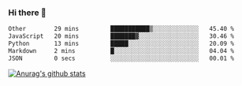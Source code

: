 ### Hi there 👋



<!--
**webB1an/webB1an** is a ✨ _special_ ✨ repository because its `README.md` (this file) appears on your GitHub profile.

Here are some ideas to get you started:

- 🔭 I’m currently working on ...
- 🌱 I’m currently learning ...
- 👯 I’m looking to collaborate on ...
- 🤔 I’m looking for help with ...
- 💬 Ask me about ...
- 📫 How to reach me: ...
- 😄 Pronouns: ...
- ⚡ Fun fact: ...
-->

<!--START_SECTION:waka-->

```txt
Other        29 mins         ███████████▒░░░░░░░░░░░░░   45.40 %
JavaScript   20 mins         ███████▓░░░░░░░░░░░░░░░░░   30.46 %
Python       13 mins         █████░░░░░░░░░░░░░░░░░░░░   20.09 %
Markdown     2 mins          █░░░░░░░░░░░░░░░░░░░░░░░░   04.04 %
JSON         0 secs          ░░░░░░░░░░░░░░░░░░░░░░░░░   00.01 %
```

<!--END_SECTION:waka-->


[![Anurag's github stats](https://github-readme-stats.vercel.app/api?username=webB1an&show_icons=true&theme=radical)](https://github.com/anuraghazra/github-readme-stats)

